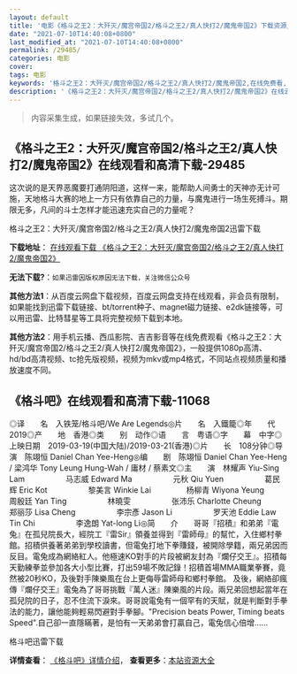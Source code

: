 ```yaml
---
layout: default
title: '电影《格斗之王2：大歼灭/魔宫帝国2/格斗之王2/真人快打2/魔鬼帝国2》下载资源/在线播放/视频地址/1080p/高清/蓝光'
date: "2021-07-10T14:40:08+0800"
last_modified_at: "2021-07-10T14:40:08+0800"
permalink: /29485/
categories: 电影
cover:
tags: 电影
keywords: '格斗之王2：大歼灭/魔宫帝国2/格斗之王2/真人快打2/魔鬼帝国2,在线免费看,1080p高清,bt种子,torrent,百度云盘,magnet,磁力链,迅雷下载资源'
description: '《格斗之王2：大歼灭/魔宫帝国2/格斗之王2/真人快打2/魔鬼帝国2》在线云播放手机西瓜影院吉吉影音免费看，1080p高清bd/hd未删减完整版和tc抢先枪版，mkv/mp4格式，附带bt/torrent种子、magnet/磁力链、百度云盘、网盘资源迅雷下载链接'
---
```


>内容采集生成，如果链接失效，多试几个。


## 《格斗之王2：大歼灭/魔宫帝国2/格斗之王2/真人快打2/魔鬼帝国2》在线观看和高清下载-29485

这次说的是天界恶魔要打通阴阳道，这样一来，能帮助人间勇士的天神亦无计可施，天地格斗大赛的地上一方只有依靠自己的力量，与魔鬼进行一场生死搏斗。期限无多，凡间的斗士怎样才能迅速充实自己的力量呢？


格斗之王2：大歼灭/魔宫帝国2/格斗之王2/真人快打2/魔鬼帝国2迅雷下载

**下载地址**： [在线观看下载 《格斗之王2：大歼灭/魔宫帝国2/格斗之王2/真人快打2/魔鬼帝国2》](https://www.993dy.com//vod-detail-id-19177.html) 


**无法下载?**：`如果迅雷因版权原因无法下载，关注微信公众号 `

**其他方法1**：从百度云网盘下载视频，百度云网盘支持在线观看，非会员有限制，如果能找到迅雷下载链接、bt/torrent种子、magnet磁力链接、e2dk链接等，可以用迅雷、比特彗星等工具将完整视频下载到本地。

**其他方法2**：用手机云播、西瓜影院、吉吉影音等在线免费观看《格斗之王2：大歼灭/魔宫帝国2/格斗之王2/真人快打2/魔鬼帝国2》，一般提供1080p高清、hd/bd高清视频、tc抢先版视频，视频为mkv或mp4格式，不同站点视频质量和播放速度不同。


## 《格斗吧》在线观看和高清下载-11068

◎译　　名　入铁笼/格斗吧/We Are Legends◎片　　名　入鐵籠◎年　　代　2019◎产　　地　香港◎类　　别　动作◎语　　言　粤语◎字　　幕　中字◎上映日期　2019-03-19(中国大陆)/2019-03-21(香港)◎片　　长　108分钟◎导　　演　陈翊恒 Daniel Chan Yee-Heng◎编　　剧　陈翊恒 Daniel Chan Yee-Heng / 梁鸿华 Tony Leung Hung-Wah / 庸材 / 蔡素文◎主　　演　林耀声 Yiu-Sing Lam　　　　 　马志威 Edward Ma　　　　 　元秋 Qiu Yuen　　　　 　葛民辉 Eric Kot　　　　 　黎美言 Winkie Lai 　　　 　杨柳青 Wiyona Yeung　　　　 　周殷廷 Yan Ting　　　　 　林曉雯　　　　 　张沛乐 Charlotte Cheung　　　　 　郑丽莎 Lisa Cheng　　　　 　李宗彥 Jason Li　　　　 　罗天池 Eddie Law Tin Chi　　　　 　李逸朗 Yat-long Li◎简　　介　　哥哥『招積』和弟弟『電兔』在孤兒院長大，經院工『雷Sir』領養並得到『雷師母』的幫忙，入住鄉村拳館。招積供養著弟弟到學校讀書，但電兔打地下拳賺錢，被開除學籍，兩兄弟因而反目。電兔成為網絡紅人。他極速KO對手的片段被網友封為『爛仔交王』。招積每天勤練拳並參加各大小型比賽，打出59場不敗記錄！招積首場MMA職業拳賽，竟然被20秒KO，及後對手陳樂風在台上更侮辱雷師母和鄉村拳館。 及後，網絡卻瘋傳『爛仔交王』電兔為了哥哥挑戰『萬人迷』陳樂風的片段。兩兄弟回想起當年在孤兒院的日子，忍不住流下淚來。哥哥說電兔有一個罕有的天賦，就是判斷對手拳法的能力，讓他能夠輕易閃避對手拳腳。"Precision beats Power, Timing beats Speed".自己卻一直隱瞞著，是怕有一天弟弟會打贏自己，電兔信心倍增……


格斗吧迅雷下载

**详情查看**： [《格斗吧》详情介绍](/movie/11068/)， **查看更多**：[本站资源大全](/movie/t/all/)

